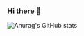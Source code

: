 ### Hi there 👋

![Anurag's GitHub stats](https://github-readme-stats.vercel.app/api?username=ZeroRyper&show_icons=true&theme=tokyonight)
